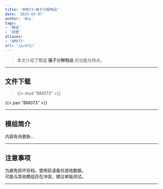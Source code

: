 ```yaml
---
title: 'BM073-锤子分解物品'
date: '2025-03-07'
author: 'Bny'
tags:
- '模组'
- '调整'
aliases:
- 'BM073'
url: '/p/472/'
---
```


> 本文介绍了模组 **锤子分解物品** 的功能与特点。

---

## 文件下载  

> {{< mod "BM073" >}}  

{{< pan "BM073" >}}  

---

## 模组简介

>  
内容有待更新...  

---

## 注意事项

>  
为避免损坏存档，使用前请备份游戏数据。  
可能与其他模组存在冲突，建议单独测试。  

---

